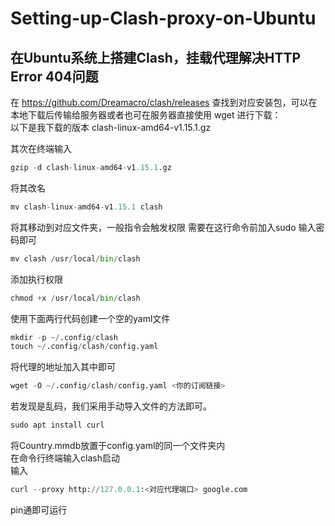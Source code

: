 # Setting-up-Clash-proxy-on-Ubuntu
## 在Ubuntu系统上搭建Clash，挂载代理解决HTTP Error 404问题  
  
在 https://github.com/Dreamacro/clash/releases 查找到对应安装包，可以在本地下载后传输给服务器或者也可在服务器直接使用 wget 进行下载：  
以下是我下载的版本 clash-linux-amd64-v1.15.1.gz  

其次在终端输入  
```python
gzip -d clash-linux-amd64-v1.15.1.gz  
```
将其改名 
```python
mv clash-linux-amd64-v1.15.1 clash  
```

将其移动到对应文件夹，一般指令会触发权限 需要在这行命令前加入sudo 输入密码即可  
```python
mv clash /usr/local/bin/clash 
```
添加执行权限  
```python
chmod +x /usr/local/bin/clash  
```
使用下面两行代码创建一个空的yaml文件  
```python
mkdir -p ~/.config/clash  
touch ~/.config/clash/config.yaml
```
 
将代理的地址加入其中即可   
```python
wget -O ~/.config/clash/config.yaml <你的订阅链接>    
```

若发现是乱码，我们采用手动导入文件的方法即可。  
```python
sudo apt install curl  
```
将Country.mmdb放置于config.yaml的同一个文件夹内  
在命令行终端输入clash启动  
输入 
```python
curl --proxy http://127.0.0.1:<对应代理端口> google.com   
```
pin通即可运行  
